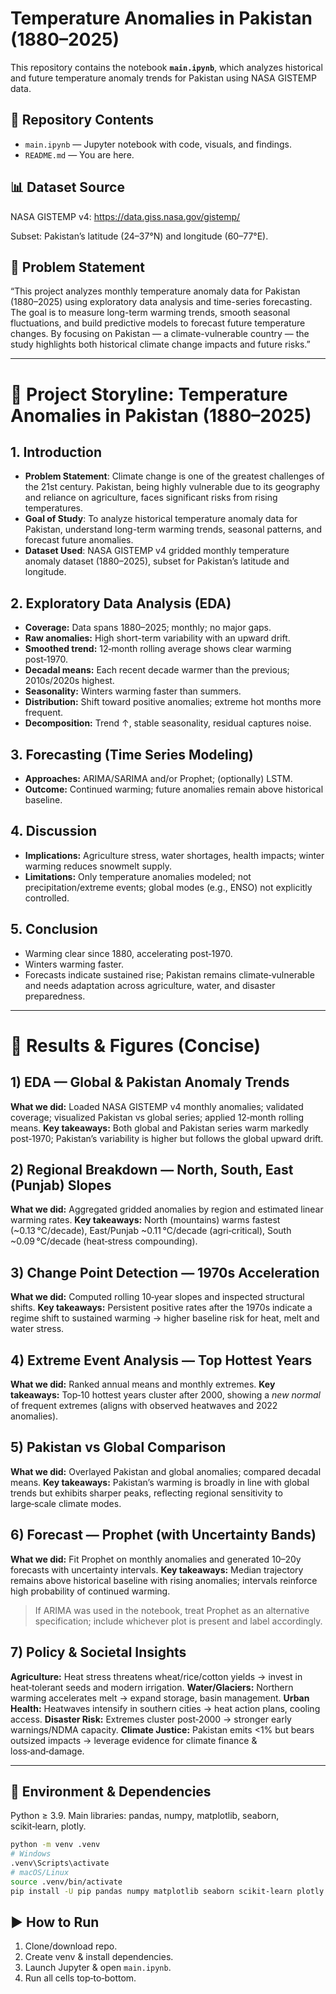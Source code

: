 # Temperature Anomalies in Pakistan (1880–2025)

This repository contains the notebook **`main.ipynb`**, which analyzes historical and future temperature anomaly trends for Pakistan using NASA GISTEMP data.

## 📁 Repository Contents
- `main.ipynb` — Jupyter notebook with code, visuals, and findings.
- `README.md` — You are here.

## 📊 Dataset Source
NASA GISTEMP v4: https://data.giss.nasa.gov/gistemp/

Subset: Pakistan’s latitude (24–37°N) and longitude (60–77°E).

## 🎯 Problem Statement
“This project analyzes monthly temperature anomaly data for Pakistan (1880–2025) using exploratory data analysis and time-series forecasting. The goal is to measure long-term warming trends, smooth seasonal fluctuations, and build predictive models to forecast future temperature changes. By focusing on Pakistan — a climate-vulnerable country — the study highlights both historical climate change impacts and future risks.”

---

# 📑 Project Storyline: Temperature Anomalies in Pakistan (1880–2025)

## 1. Introduction
- **Problem Statement**: Climate change is one of the greatest challenges of the 21st century. Pakistan, being highly vulnerable due to its geography and reliance on agriculture, faces significant risks from rising temperatures.
- **Goal of Study**: To analyze historical temperature anomaly data for Pakistan, understand long-term warming trends, seasonal patterns, and forecast future anomalies.
- **Dataset Used**: NASA GISTEMP v4 gridded monthly temperature anomaly dataset (1880–2025), subset for Pakistan’s latitude and longitude.

## 2. Exploratory Data Analysis (EDA)
- **Coverage:** Data spans 1880–2025; monthly; no major gaps.
- **Raw anomalies:** High short-term variability with an upward drift.
- **Smoothed trend:** 12‑month rolling average shows clear warming post‑1970.
- **Decadal means:** Each recent decade warmer than the previous; 2010s/2020s highest.
- **Seasonality:** Winters warming faster than summers.
- **Distribution:** Shift toward positive anomalies; extreme hot months more frequent.
- **Decomposition:** Trend ↑, stable seasonality, residual captures noise.

## 3. Forecasting (Time Series Modeling)
- **Approaches:** ARIMA/SARIMA and/or Prophet; (optionally) LSTM.
- **Outcome:** Continued warming; future anomalies remain above historical baseline.

## 4. Discussion
- **Implications:** Agriculture stress, water shortages, health impacts; winter warming reduces snowmelt supply.
- **Limitations:** Only temperature anomalies modeled; not precipitation/extreme events; global modes (e.g., ENSO) not explicitly controlled.

## 5. Conclusion
- Warming clear since 1880, accelerating post‑1970.
- Winters warming faster.
- Forecasts indicate sustained rise; Pakistan remains climate‑vulnerable and needs adaptation across agriculture, water, and disaster preparedness.

---

# 🧪 Results & Figures (Concise)

## 1) EDA — Global & Pakistan Anomaly Trends
**What we did:** Loaded NASA GISTEMP v4 monthly anomalies; validated coverage; visualized Pakistan vs global series; applied 12‑month rolling means.
**Key takeaways:** Both global and Pakistan series warm markedly post‑1970; Pakistan’s variability is higher but follows the global upward drift.

## 2) Regional Breakdown — North, South, East (Punjab) Slopes
**What we did:** Aggregated gridded anomalies by region and estimated linear warming rates.
**Key takeaways:** North (mountains) warms fastest (~0.13 °C/decade), East/Punjab ~0.11 °C/decade (agri‑critical), South ~0.09 °C/decade (heat‑stress compounding).

## 3) Change Point Detection — 1970s Acceleration
**What we did:** Computed rolling 10‑year slopes and inspected structural shifts.
**Key takeaways:** Persistent positive rates after the 1970s indicate a regime shift to sustained warming → higher baseline risk for heat, melt and water stress.

## 4) Extreme Event Analysis — Top Hottest Years
**What we did:** Ranked annual means and monthly extremes.
**Key takeaways:** Top‑10 hottest years cluster after 2000, showing a *new normal* of frequent extremes (aligns with observed heatwaves and 2022 anomalies).

## 5) Pakistan vs Global Comparison
**What we did:** Overlayed Pakistan and global anomalies; compared decadal means.
**Key takeaways:** Pakistan’s warming is broadly in line with global trends but exhibits sharper peaks, reflecting regional sensitivity to large‑scale climate modes.

## 6) Forecast — Prophet (with Uncertainty Bands)
**What we did:** Fit Prophet on monthly anomalies and generated 10–20y forecasts with uncertainty intervals.
**Key takeaways:** Median trajectory remains above historical baseline with rising anomalies; intervals reinforce high probability of continued warming.
> If ARIMA was used in the notebook, treat Prophet as an alternative specification; include whichever plot is present and label accordingly.

## 7) Policy & Societal Insights
**Agriculture:** Heat stress threatens wheat/rice/cotton yields → invest in heat‑tolerant seeds and modern irrigation.
**Water/Glaciers:** Northern warming accelerates melt → expand storage, basin management.
**Urban Health:** Heatwaves intensify in southern cities → heat action plans, cooling access.
**Disaster Risk:** Extremes cluster post‑2000 → stronger early warnings/NDMA capacity.
**Climate Justice:** Pakistan emits <1% but bears outsized impacts → leverage evidence for climate finance & loss‑and‑damage.

---

## 🔧 Environment & Dependencies
Python ≥ 3.9. Main libraries: pandas, numpy, matplotlib, seaborn, scikit‑learn, plotly.

```bash
python -m venv .venv
# Windows
.venv\Scripts\activate
# macOS/Linux
source .venv/bin/activate
pip install -U pip pandas numpy matplotlib seaborn scikit-learn plotly prophet pmdarima
```

## ▶️ How to Run
1. Clone/download repo.
2. Create venv & install dependencies.
3. Launch Jupyter & open `main.ipynb`.
4. Run all cells top‑to‑bottom.

